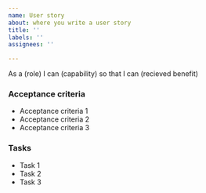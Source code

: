 ```yaml
---
name: User story
about: where you write a user story
title: ''
labels: ''
assignees: ''

---
```


As a (role) I can (capability) so that I can (recieved benefit)

### Acceptance criteria
- Acceptance criteria 1
- Acceptance criteria 2
- Acceptance criteria 3

### Tasks
- Task 1
- Task 2
- Task 3
